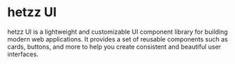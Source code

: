 # hetzz UI

hetzz UI is a lightweight and customizable UI component library for building modern web applications. It provides a set of reusable components such as cards, buttons, and more to help you create consistent and beautiful user interfaces.